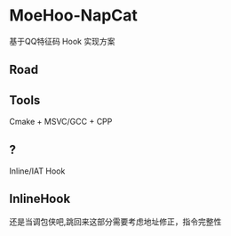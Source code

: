 # MoeHoo-NapCat
基于QQ特征码 Hook 实现方案

## Road
## Tools
Cmake + MSVC/GCC + CPP
## ?
Inline/IAT Hook 

## InlineHook
还是当调包侠吧,跳回来这部分需要考虑地址修正，指令完整性
